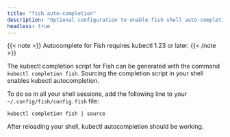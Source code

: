 ```yaml
---
title: "fish auto-completion"
description: "Optional configuration to enable fish shell auto-completion."
headless: true
---
```


{{< note >}}
Autocomplete for Fish requires kubectl 1.23 or later.
{{< /note >}}

The kubectl completion script for Fish can be generated with the command `kubectl completion fish`. Sourcing the completion script in your shell enables kubectl autocompletion.

To do so in all your shell sessions, add the following line to your `~/.config/fish/config.fish` file:

```shell
kubectl completion fish | source
```

After reloading your shell, kubectl autocompletion should be working.
